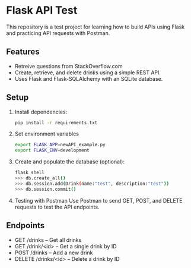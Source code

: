 # Flask API Test  

This repository is a test project for learning how to build APIs using Flask and practicing API requests with Postman.  

## Features
- Retreive questions from StackOverflow.com  
- Create, retrieve, and delete drinks using a simple REST API.  
- Uses Flask and Flask-SQLAlchemy with an SQLite database.  

## Setup  
1. Install dependencies:  
   ```sh
   pip install -r requirements.txt
   ```
2. Set environment variables
   ```sh
   export FLASK_APP=newAPI_example.py  
   export FLASK_ENV=development  
   ```
3. Create and populate the database (optional):
   ```sh
   flask shell
   >>> db.create_all()
   >>> db.session.add(Drink(name:"test", description:"test"))
   >>> db.session.commit()
   ```
4. Testing with Postman
Use Postman to send GET, POST, and DELETE requests to test the API endpoints.

## Endpoints

- GET /drinks – Get all drinks
- GET /drink/\<id\> – Get a single drink by ID
- POST /drinks – Add a new drink
- DELETE /drinks/\<id\> – Delete a drink by ID
